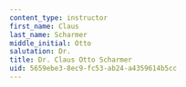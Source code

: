 ```yaml
---
content_type: instructor
first_name: Claus
last_name: Scharmer
middle_initial: Otto
salutation: Dr.
title: Dr. Claus Otto Scharmer
uid: 5659ebe3-8ec9-fc53-ab24-a4359614b5cc
---
```

